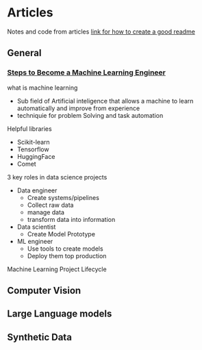 # Articles
Notes and code from articles
[link for how to create a good readme](https://docs.github.com/en/get-started/writing-on-github/getting-started-with-writing-and-formatting-on-github/basic-writing-and-formatting-syntax)

## General

### [Steps to Become a Machine Learning Engineer](https://medium.com/cometheartbeat/7-steps-to-become-a-machine-learning-engineer-698cba0bc43c)

what is machine learning
- Sub field of Artificial inteligence that allows a machine to learn automatically and improve from experience
- techniquie for problem Solving and task automation

Helpful libraries
- Scikit-learn
- Tensorflow
- HuggingFace
- Comet

3 key roles in data science projects
- Data engineer
  -  Create systems/pipelines
    -  Collect raw data
    -  manage data
    -  transform data into information
- Data scientist
  - Create Model Prototype
- ML engineer
  - Use tools to create models
  - Deploy them top production

Machine Learning Project Lifecycle



## Computer Vision


## Large Language models


## Synthetic Data
